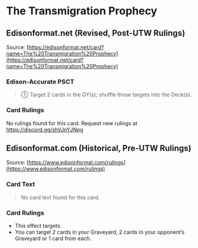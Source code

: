 # The Transmigration Prophecy

## Edisonformat.net (Revised, Post-UTW Rulings)

Source: [https://edisonformat.net/card?name=The%20Transmigration%20Prophecy](https://edisonformat.net/card?name=The%20Transmigration%20Prophecy)

### Edison-Accurate PSCT

> ① Target 2 cards in the GY(s); shuffle those targets into the Deck(s).

### Card Rulings

No rulings found for this card. Request new rulings at https://discord.gg/shVJnYJNpg


## Edisonformat.com (Historical, Pre-UTW Rulings)

Source: [https://www.edisonformat.com/rulings](https://www.edisonformat.com/rulings)

### Card Text

> No card text found for this card.

### Card Rulings

*   This effect targets.
*   You can target 2 cards in your Graveyard, 2 cards in your opponent’s Graveyard or 1 card from each.


